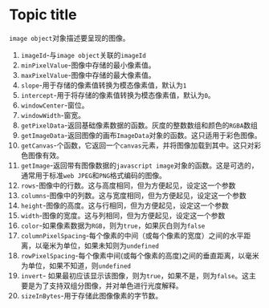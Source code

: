 # Topic title

`image object`对象描述要呈现的图像。
1. `imageId`-与`image object`关联的`imageId` 
2. `minPixelValue`-图像中存储的最小像素值。
3. `maxPixelValue`-图像中存储的最大像素值。
4. `slope`-用于存储的像素值转换为模态像素值，默认为`1`
5. `intercept`-用于将存储的像素值转换为模态像素值，默认为`0`。
6. `windowCenter`-窗位。
7. `windowWidth`-窗宽。
8. `getPixelData`-返回基础像素数据的函数。灰度的整数数组和颜色的`RGBA`数组 
9. `getImageData`-返回图像的画布`ImageData`对象的函数。这只适用于彩色图像。
10. `getCanvas`-个函数，它返回一个`canvas`元素，并将图像加载到其中。这只对彩色图像有效。
11. `getImage`-返回带有图像数据的`javascript image`对象的函数。这是可选的，通常用于标准`web JPEG`和`PNG`格式编码的图像。
12. `rows`-图像中的行数。这与高度相同，但为方便起见，设定这一个参数
13. `columns`-图像中的列数。这与宽度相同，但为方便起见，设定这一个参数
14. `height`-图像的高度。这与行相同，但为方便起见，设定这一个参数
15. `width`-图像的宽度。这与列相同，但为方便起见，设定这一个参数
16. `color`-如果像素数据为`RGB`，则为`true`，如果灰白则为`false`
17. `columnPixelSpacing`-每个像素的中间（或每个像素的宽度）之间的水平距离，以毫米为单位，如果未知则为`undefined`
18. `rowPixelSpacing`-每个像素中间(或每个像素的高度)之间的垂直距离，以毫米为单位，如果不知道，则`undefined` 
19. `invert`- 如果最初应该显示该图像，则为`true`，如果不是，则为`false`。这主要是为了支持双组分图像，并对单色进行光度解释。 
20. `sizeInBytes`-用于存储此图像像素的字节数。 